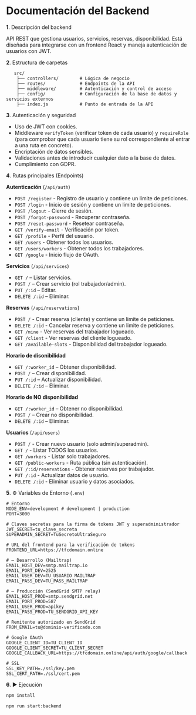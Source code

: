 # Documentación del Backend

**1**. Descripción del backend
   
   API REST que gestiona usuarios, servicios, reservas, disponibilidad. Está diseñada para integrarse con un frontend React y maneja autenticación
   de usuarios con JWT.

**2**. Estructura de carpetas
```
   src/
    ├── controllers/        # Lógica de negocio
    ├── routes/             # Endpoints de la API
    ├── middleware/         # Autenticación y control de acceso
    ├── config/             # Configuración de la base de datos y servicios externos
    ├── index.js            # Punto de entrada de la API 
```

**3**. Autenticación y seguridad

- Uso de JWT con cookies.
- Middleware `verifyToken` (verificar token de cada usuario) y `requireRole` (para comprobar que cada usuario tiene su rol correspondiente al entrar a una ruta en concreto).
- Encriptación de datos sensibles.
- Validaciones antes de introducir cualquier dato a la base de datos.
- Cumplimiento con GDPR.

**4**. Rutas principales (Endpoints)

**Autenticación** (``/api/auth``)

- ``POST /register`` - Registro de usuario y contiene un limite de peticiones.
- ``POST /login`` - Inicio de sesión y contiene un limite de peticiones.
- ``POST /logout`` - Cierre de sesión.
- ``POST /forgot-password`` - Recuperar contraseña.
- ``POST /reset-password`` - Resetear contraseña.
- ``GET /verify-email`` - Verificación por token.
- ``GET /profile`` - Perfil del usuario.
- ``GET /users`` - Obtener todos los usuarios.
- ``GET /users/workers`` - Obtener todos los trabajadores.
- ``GET /google`` - Inicio flujo de OAuth.

**Servicios** (``/api/services``)

- ``GET /`` – Listar servicios.
- ``POST /`` – Crear servicio (rol trabajador/admin).
- ``PUT /:id`` – Editar.
- ``DELETE /:id`` – Eliminar.

**Reservas** (``/api/reservations``)

- ``POST /`` - Crear reserva (cliente) y contiene un limite de peticiones.
- ``DELETE /:id`` - Cancelar reserva y contiene un limite de peticiones.
- ``GET /mine`` - Ver reservas del trabajador logueado.
- ``GET /client`` - Ver reservas del cliente logueado.
- ``GET /available-slots`` - Disponibilidad del trabajador logueado.

**Horario de disonibilidad**

- ``GET /:worker_id`` – Obtener disponibilidad.
- ``POST /`` – Crear disponibilidad.
- ``PUT /:id`` – Actualizar disponibilidad.
- ``DELETE /:id`` – Eliminar. 

**Horario de NO disponibilidad**

- ``GET /:worker_id`` – Obtener no disponibilidad.
- ``POST /`` – Crear no disponibilidad.
- ``DELETE /:id`` – Eliminar. 

**Usuarios** (``/api/users``)

-  ``POST /`` - Crear nuevo usuario (solo admin/superadmin).
-  ``GET /`` - Listar TODOS los usuarios. 
-  ``GET /workers`` - Listar solo trabajadores.
-  ``GET /public-workers`` - Ruta pública (sin autenticación).
-  ``GET /:id/reservations`` - Obtener reservas por trabajador.
-  ``PUT /:id`` - Actualizar datos de usuario.
-  ``DELETE /:id`` - Eliminar usuario y datos asociados.

**5**. ⚙️ Variables de Entorno (`.env`)

    # Entorno
    NODE_ENV=development # development | production
    PORT=3000

    # Claves secretas para la firma de tokens JWT y superadministrador
    JWT_SECRET=tu_clave_secreta
    SUPERADMIN_SECRET=TuSecretoUltraSeguro

    # URL del frontend para la verificación de tokens
    FRONTEND_URL=https://tfcdomain.online

    # — Desarrollo (Mailtrap)
    EMAIL_HOST_DEV=smtp.mailtrap.io
    EMAIL_PORT_DEV=2525
    EMAIL_USER_DEV=TU_USUARIO_MAILTRAP
    EMAIL_PASS_DEV=TU_PASS_MAILTRAP

    # — Producción (SendGrid SMTP relay)
    EMAIL_HOST_PROD=smtp.sendgrid.net
    EMAIL_PORT_PROD=587
    EMAIL_USER_PROD=apikey
    EMAIL_PASS_PROD=TU_SENDGRID_API_KEY

    # Remitente autorizado en SendGrid
    FROM_EMAIL=tu@dominio-verificado.com

    # Google OAuth
    GOOGLE_CLIENT_ID=TU_CLIENT_ID
    GOOGLE_CLIENT_SECRET=TU_CLIENT_SECRET
    GOOGLE_CALLBACK_URL=https://tfcdomain.online/api/auth/google/callback

    # SSL
    SSL_KEY_PATH=./ssl/key.pem
    SSL_CERT_PATH=./ssl/cert.pem

**6**. ▶️ Ejecución
```bash
npm install

npm run start:backend
```

